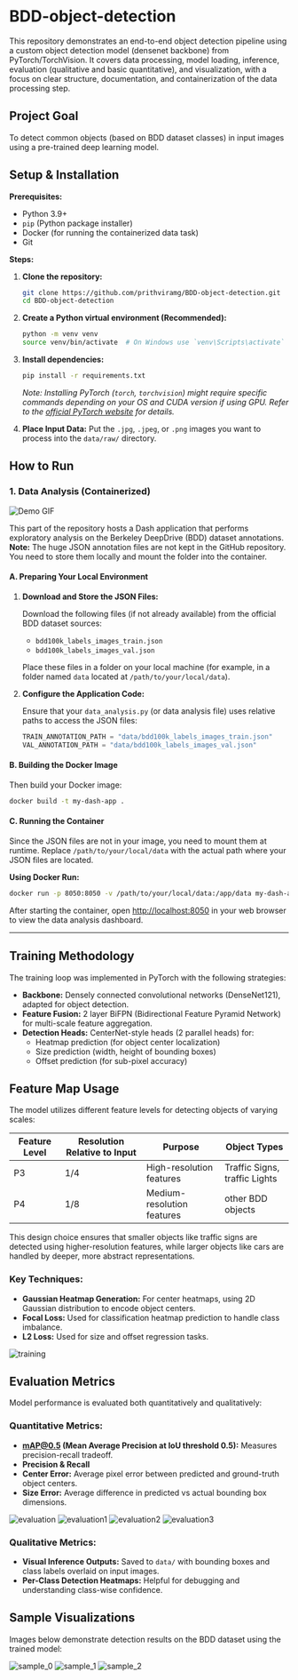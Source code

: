 # BDD-object-detection

This repository demonstrates an end-to-end object detection pipeline using a custom object detection model (densenet backbone) from PyTorch/TorchVision. It covers data processing, model loading, inference, evaluation (qualitative and basic quantitative), and visualization, with a focus on clear structure, documentation, and containerization of the data processing step.

## Project Goal

To detect common objects (based on BDD dataset classes) in input images using a pre-trained deep learning model.

## Setup & Installation

**Prerequisites:**

* Python 3.9+
* `pip` (Python package installer)
* Docker (for running the containerized data task)
* Git

**Steps:**

1.  **Clone the repository:**
    ```bash
    git clone https://github.com/prithviramg/BDD-object-detection.git
    cd BDD-object-detection
    ```

2.  **Create a Python virtual environment (Recommended):**
    ```bash
    python -m venv venv
    source venv/bin/activate  # On Windows use `venv\Scripts\activate`
    ```

3.  **Install dependencies:**
    ```bash
    pip install -r requirements.txt
    ```
    *Note: Installing PyTorch (`torch`, `torchvision`) might require specific commands depending on your OS and CUDA version if using GPU. Refer to the [official PyTorch website](https://pytorch.org/get-started/locally/) for details.*

4.  **Place Input Data:**
    Put the `.jpg`, `.jpeg`, or `.png` images you want to process into the `data/raw/` directory.

## How to Run

### 1. Data Analysis (Containerized)
![Demo GIF](samples/data_analysis.gif)

This part of the repository hosts a Dash application that performs exploratory analysis on the Berkeley DeepDrive (BDD) dataset annotations. **Note:** The huge JSON annotation files are not kept in the GitHub repository. You need to store them locally and mount the folder into the container.

#### A. Preparing Your Local Environment

1. **Download and Store the JSON Files:**

   Download the following files (if not already available) from the official BDD dataset sources:
   - `bdd100k_labels_images_train.json`
   - `bdd100k_labels_images_val.json`

   Place these files in a folder on your local machine (for example, in a folder named `data` located at `/path/to/your/local/data`).

2. **Configure the Application Code:**

   Ensure that your `data_analysis.py` (or data analysis file) uses relative paths to access the JSON files:
   ```python
   TRAIN_ANNOTATION_PATH = "data/bdd100k_labels_images_train.json"
   VAL_ANNOTATION_PATH = "data/bdd100k_labels_images_val.json"
   ```

#### B. Building the Docker Image
Then build your Docker image:

```bash
docker build -t my-dash-app .
```

#### C. Running the Container

Since the JSON files are not in your image, you need to mount them at runtime. Replace `/path/to/your/local/data` with the actual path where your JSON files are located.

**Using Docker Run:**

```bash
docker run -p 8050:8050 -v /path/to/your/local/data:/app/data my-dash-app
```

After starting the container, open [http://localhost:8050](http://localhost:8050) in your web browser to view the data analysis dashboard.

---

## Training Methodology

The training loop was implemented in PyTorch with the following strategies:

- **Backbone:** Densely connected convolutional networks (DenseNet121), adapted for object detection.
- **Feature Fusion:** 2 layer BiFPN (Bidirectional Feature Pyramid Network) for multi-scale feature aggregation.
- **Detection Heads:** CenterNet-style heads (2 parallel heads) for:
  - Heatmap prediction (for object center localization)
  - Size prediction (width, height of bounding boxes)
  - Offset prediction (for sub-pixel accuracy)
## Feature Map Usage

The model utilizes different feature levels for detecting objects of varying scales:

| Feature Level | Resolution Relative to Input | Purpose                        | Object Types           |
|---------------|------------------------------|--------------------------------|------------------------|
| P3            | 1/4                          | High-resolution features       | Traffic Signs, traffic Lights          |
| P4            | 1/8                          | Medium-resolution features     | other BDD objects |

This design choice ensures that smaller objects like traffic signs are detected using higher-resolution features, while larger objects like cars are handled by deeper, more abstract representations.

### Key Techniques:
- **Gaussian Heatmap Generation:** For center heatmaps, using 2D Gaussian distribution to encode object centers.
- **Focal Loss:** Used for classification heatmap prediction to handle class imbalance.
- **L2 Loss:** Used for size and offset regression tasks.

![training](samples/tensorboard.png)

## Evaluation Metrics

Model performance is evaluated both quantitatively and qualitatively:

### Quantitative Metrics:
- **mAP@0.5 (Mean Average Precision at IoU threshold 0.5):** Measures precision-recall tradeoff.
- **Precision & Recall**
- **Center Error:** Average pixel error between predicted and ground-truth object centers.
- **Size Error:** Average difference in predicted vs actual bounding box dimensions.

![evaluation](samples/evaluation.png)
![evaluation1](results/plots/F1_TimeOfDay.png)
![evaluation2](results/plots/AR_TimeOfDay.png)
![evaluation3](results/plots/AR_Weather.png)

### Qualitative Metrics:
- **Visual Inference Outputs:** Saved to `data/` with bounding boxes and class labels overlaid on input images.
- **Per-Class Detection Heatmaps:** Helpful for debugging and understanding class-wise confidence.

## Sample Visualizations

Images below demonstrate detection results on the BDD dataset using the trained model:

![sample_0](samples/Figure_1.png)
![sample_1](samples/Figure_2.png)
![sample_2](samples/Figure_3.png)

